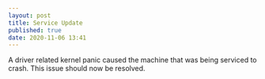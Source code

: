 ```yaml
---
layout: post
title: Service Update
published: true
date: 2020-11-06 13:41
---
```


A driver related kernel panic caused the machine that was being serviced to crash. 
This issue should now be resolved.
